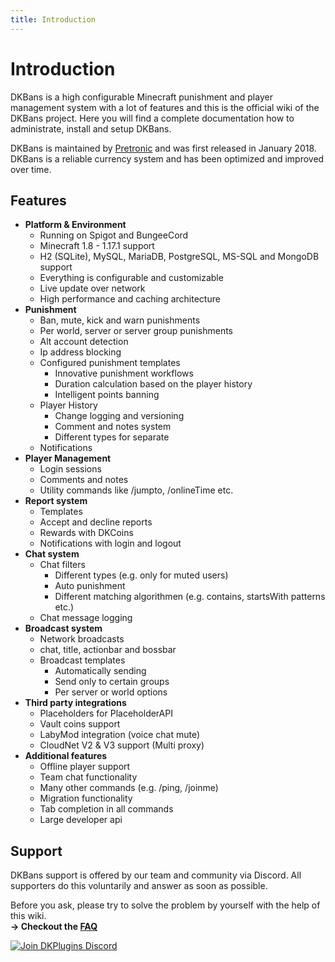 ```yaml
---
title: Introduction
---
```


# Introduction

DKBans is a high configurable Minecraft punishment and player management system with a lot of features and this is the official wiki of the DKBans project.
Here you will find a complete documentation how to administrate, install and setup DKBans.

DKBans is maintained by [Pretronic](https://pretronic.net/) and was first released in January 2018.
DKBans is a reliable currency system and has been optimized and improved over time.

## Features
* **Platform & Environment**
    * Running on Spigot and BungeeCord
    * Minecraft 1.8 - 1.17.1 support
    * H2 (SQLite), MySQL, MariaDB, PostgreSQL, MS-SQL and MongoDB support
    * Everything is configurable and customizable
    * Live update over network
    * High performance and caching architecture
* **Punishment**
    * Ban, mute, kick and warn punishments
    * Per world, server or server group punishments
    * Alt account detection
    * Ip address blocking
    * Configured punishment templates
        * Innovative punishment workflows
        * Duration calculation based on the player history
        * Intelligent points banning
    * Player History
       * Change logging and versioning
       * Comment and notes system
       * Different types for separate
    * Notifications
* **Player Management**
    * Login sessions
    * Comments and notes 
    * Utility commands like /jumpto, /onlineTime etc.
* **Report system**
    * Templates
    * Accept and decline reports 
    * Rewards with DKCoins
   * Notifications with login and logout
* **Chat system**
    * Chat filters
       * Different types (e.g. only for muted users)
       * Auto punishment
       * Different matching algorithmen (e.g. contains, startsWith patterns etc.)
    * Chat message logging
* **Broadcast system**
    * Network broadcasts
    * chat, title, actionbar and bossbar 
    * Broadcast templates
       * Automatically sending
       * Send only to certain groups
       * Per server or world options
* **Third party integrations**
    * Placeholders for PlaceholderAPI
    * Vault coins support
    * LabyMod integration (voice chat mute)
    * CloudNet V2 & V3 support (Multi proxy)
* **Additional features**
    * Offline player support
    * Team chat functionality
    * Many other commands (e.g. /ping, /joinme)
    * Migration functionality
    * Tab completion in all commands
    * Large developer api


## Support
DKBans support is offered by our team and community via Discord. All supporters do this voluntarily and answer as soon as possible.

Before you ask, please try to solve the problem by yourself with the help of this wiki.
<br/> **-> Checkout the [FAQ](frequently-asked-questions.md)**

[![Join DKPlugins Discord](https://discordapp.com/api/guilds/513441444959223809/embed.png?style=banner2)](https://discord.gg/ZR7HtTw)
